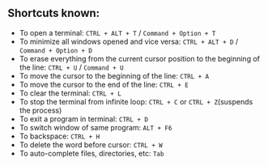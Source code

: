 ## Shortcuts known:

- To open a terminal: `CTRL + ALT + T` / `Command + Option + T`
- To minimize all windows opened and vice versa: `CTRL + ALT + D` / `Command + Option + D`
- To erase everything from the current cursor position to the beginning of the line: `CTRL + U` / `Command + U`
- To move the cursor to the beginning of the line: `CTRL + A`
- To move the cursor to the end of the line: `CTRL + E`
- To clear the terminal: `CTRL + L`
- To stop the terminal from infinite loop: `CTRL + C` or `CTRL + Z`(suspends the process)
- To exit a program in terminal: `CTRL + D`
- To switch window of same program: `ALT + F6`
- To backspace: `CTRL + H`
- To delete the word before cursor: `CTRL + W`
- To auto-complete files, directories, etc: `Tab`
